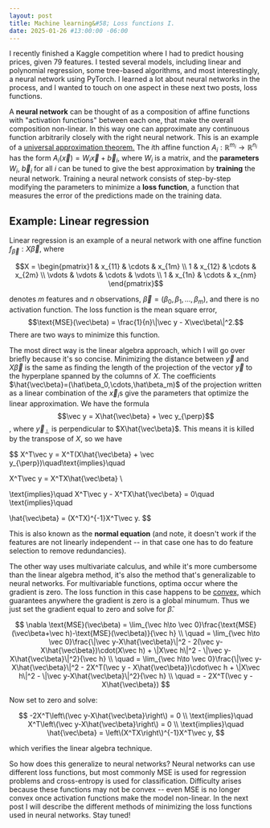 ```yaml
---
layout: post
title: Machine learning&#58; Loss functions I.
date: 2025-01-26 #13:00:00 -06:00
---
```

I recently finished a Kaggle competition where I had to predict housing prices, given 79 features.  I tested several models, including linear and polynomial regression, some tree-based algorithms, and most interestingly, a neural network using PyTorch.  I learned a lot about neural networks in the process, and I wanted to touch on one aspect in these next two posts, loss functions.

A **neural network** can be thought of as a composition of affine functions with "activation functions" between each one, that make the overall composition non-linear.  In this way one can approximate any continuous function arbitrarily closely with the right neural network.  This is an example of a [universal approximation theorem.](https://en.wikipedia.org/wiki/Universal_approximation_theorem)  The $i$th affine function $A_i:\mathbb R^{m_i}\to \mathbb R^{n_i}$ has the form $A_i(\vec x) = W_i\vec x +\vec b_i$, where $W_i$ is a matrix, and the **parameters** $W_i$, $\vec b_i$ for all $i$ can be tuned to give the best approximation by **training** the neural network.  Training a neural network consists of step-by-step modifying the parameters to minimize a **loss function**, a function that measures the error of the predictions made on the training data.  

## Example: Linear regression

Linear regression is an example of a neural network with one affine function $f_{\vec\beta}:X\vec\beta$, where 

$$X = \begin{pmatrix}1 & x_{11} & \cdots & x_{1m} \\
1 & x_{12} & \cdots & x_{2m} \\
\vdots & \vdots & \cdots & \vdots \\
1 & x_{1n} & \cdots & x_{nm}
\end{pmatrix}$$

denotes $m$ features and $n$ observations, $\vec\beta = (\beta_0,\beta_1,\dots,\beta_m)$, and there is no activation function.  The loss function is the mean square error, 
$$\text{MSE}(\vec\beta) = \frac{1}{n}\|\vec y - X\vec\beta\|^2.$$
There are two ways to minimize this function.  

The most direct way is the linear algebra approach, which I will go over briefly because it's so concise.  Minimizing the distance between $\vec y$ and $X\vec\beta$ is the same as finding the length of the projection of the vector $\vec y$ to the hyperplane spanned by the columns of $X$.  The coefficients $\hat{\vec\beta}=(\hat\beta_0,\cdots,\hat\beta_m)$ of the projection written as a linear combination of the $\vec x_i$s give the parameters that optimize the linear approximation.  We have the formula
$$\vec y = X\hat{\vec\beta} + \vec y_{\perp}$$,
where $\vec y_{\perp}$ is perpendicular to $X\hat{\vec\beta}$.  This means it is killed by the transpose of $X$, so we have

$$
X^T\vec y = X^T(X\hat{\vec\beta} + \vec y_{\perp})\quad\text{implies}\quad

X^T\vec y = X^TX\hat{\vec\beta} 
\\


\text{implies}\quad X^T\vec y - X^TX\hat{\vec\beta} = 0\quad \text{implies}\quad

\hat{\vec\beta} = (X^TX)^{-1}X^T\vec y.
$$ 

This is also known as the **normal equation** (and note, it doesn't work if the features are not linearly independent -- in that case one has to do feature selection to remove redundancies).

The other way uses multivariate calculus, and while it's more cumbersome than the linear algebra method, it's also the method that's generalizable to neural networks.  For multivariable functions, optima occur where the gradient is zero.  The loss function in this case happens to be [convex,](https://en.wikipedia.org/wiki/Convex_function) which guarantees anywhere the gradient is zero is a global minumum.  Thus we just set the gradient equal to zero and solve for $\hat\beta$.

$$
\nabla \text{MSE}(\vec\beta) = \lim_{\vec h\to \vec 0}\frac{\text{MSE}(\vec\beta+\vec h)-\text{MSE}(\vec\beta)}{\vec h} 
\\
\quad = \lim_{\vec h\to \vec 0}\frac{\|\vec y-X\hat{\vec\beta}\|^2 - 2(\vec y-X\hat{\vec\beta})\cdot(X\vec h) + \|X\vec h\|^2 - \|\vec y-X\hat{\vec\beta}\|^2}{\vec h} 
\\
\quad = \lim_{\vec h\to \vec 0}\frac{\|\vec y-X\hat{\vec\beta}\|^2 - 2X^T(\vec y - X\hat{\vec\beta})\cdot\vec h + \|X\vec h\|^2 - \|\vec y-X\hat{\vec\beta}\|^2}{\vec h}
\\
 \quad = - 2X^T(\vec y - X\hat{\vec\beta})
$$

Now set to zero and solve:

$$
-2X^T\left\(\vec y-X\hat{\vec\beta}\right\) = 0 
\\
\text{implies}\quad 
X^T\left\(\vec y-X\hat{\vec\beta}\right\) = 0 
\\
\text{implies}\quad \hat{\vec\beta} = \left\(X^TX\right\)^{-1}X^T\vec y,
$$

which verifies the linear algebra technique.

So how does this generalize to neural networks?  Neural networks can use different loss functions, but most commonly MSE is used for regression problems and cross-entropy is used for classification.  Difficulty arises because these functions may not be convex -- even MSE is no longer convex once activation functions make the model non-linear.  In the next post I will describe the different methods of minimizing the loss functions used in neural networks.  Stay tuned!